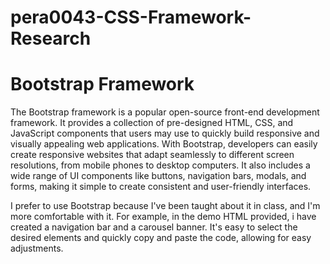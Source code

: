 # pera0043-CSS-Framework-Research

# Bootstrap Framework

The Bootstrap framework is a popular open-source front-end development framework. It provides a collection of pre-designed HTML, CSS, and JavaScript components that users may use to quickly build responsive and visually appealing web applications.
With Bootstrap, developers can easily create responsive websites that adapt seamlessly to different screen resolutions, from mobile phones to desktop computers. It also includes a wide range of UI components like buttons, navigation bars, modals, and forms, making it simple to create consistent and user-friendly interfaces. 

I prefer to use Bootstrap because I've been taught about it in class, and I'm more comfortable with it. For example, in the demo HTML provided, i have created a navigation bar and a carousel banner. It's easy to select the desired elements and quickly copy and paste the code, allowing for easy adjustments.
